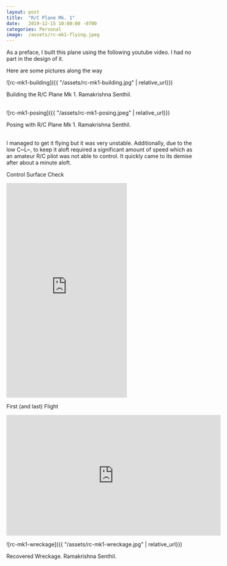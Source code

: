 ```yaml
---
layout: post
title:  "R/C Plane Mk. 1"
date:   2019-12-15 10:00:00 -0700
categories: Personal
image:  /assets/rc-mk1-flying.jpeg
---
```


As a preface, I built this plane using the following youtube video. I had no part in the design of it.

Here are some pictures along the way


![rc-mk1-building]({{ "/assets/rc-mk1-building.jpg" | relative_url}})
<figcaption>Building the R/C Plane Mk 1. Ramakrishna Senthil.</figcaption>
<br>

![rc-mk1-posing]({{ "/assets/rc-mk1-posing.jpeg" | relative_url}})
<figcaption>Posing with R/C Plane Mk 1. Ramakrishna Senthil.</figcaption>
<br>

I managed to get it flying but it was very unstable. Additionally, due to the low C~L~, to keep it aloft required a significant amount of speed which as an amateur R/C pilot was not able to control. It quickly came to its demise after about a minute aloft.

Control Surface Check
<iframe width="315" height="560"
src="https://youtube.com/embed/0fh1Cm9RCmw"
title="YouTube video player"
frameborder="0"
allow="accelerometer; autoplay; clipboard-write; encrypted-media; gyroscope; picture-in-picture; web-share"
allowfullscreen></iframe>

First (and last) Flight 
<iframe width="560" height="315" src="https://www.youtube.com/embed/zkrEaqwlINU" title="YouTube video player" frameborder="0" allow="accelerometer; autoplay; clipboard-write; encrypted-media; gyroscope; picture-in-picture; web-share" allowfullscreen></iframe>


![rc-mk1-wreckage]({{ "/assets/rc-mk1-wreckage.jpg" | relative_url}})
<figcaption>Recovered Wreckage. Ramakrishna Senthil.</figcaption>
<br>